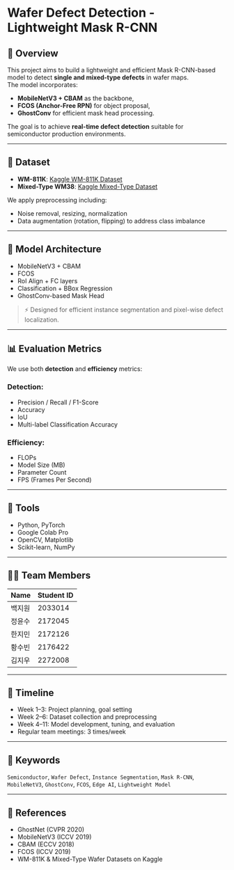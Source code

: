 # Wafer Defect Detection - Lightweight Mask R-CNN

## 🧪 Overview

This project aims to build a lightweight and efficient Mask R-CNN-based model to detect **single and mixed-type defects** in wafer maps.  
The model incorporates:
- **MobileNetV3 + CBAM** as the backbone,
- **FCOS (Anchor-Free RPN)** for object proposal,
- **GhostConv** for efficient mask head processing.

The goal is to achieve **real-time defect detection** suitable for semiconductor production environments.

---

## 📁 Dataset

- **WM-811K**: [Kaggle WM-811K Dataset](https://www.kaggle.com/datasets/qingyi/wm811k-wafer-map)
- **Mixed-Type WM38**: [Kaggle Mixed-Type Dataset](https://www.kaggle.com/datasets/co1d7era/mixedtype-wafer-defect-datasets)

We apply preprocessing including:
- Noise removal, resizing, normalization
- Data augmentation (rotation, flipping) to address class imbalance

---

## 🧠 Model Architecture
- MobileNetV3 + CBAM 
- FCOS 
- RoI Align + FC layers 
- Classification + BBox Regression 
- GhostConv-based Mask Head

> ⚡ Designed for efficient instance segmentation and pixel-wise defect localization.

---

## 📊 Evaluation Metrics

We use both **detection** and **efficiency** metrics:

### Detection:
- Precision / Recall / F1-Score
- Accuracy
- IoU
- Multi-label Classification Accuracy

### Efficiency:
- FLOPs
- Model Size (MB)
- Parameter Count
- FPS (Frames Per Second)

---

## 🔧 Tools

- Python, PyTorch
- Google Colab Pro
- OpenCV, Matplotlib
- Scikit-learn, NumPy

---

## 👨‍💻 Team Members

| Name     | Student ID |
|----------|------------|
| 백지원   | 2033014    |
| 정윤수   | 2172045    |
| 한지민   | 2172126    |
| 황수빈   | 2176422    |
| 김지우   | 2272008    |

---

## 📅 Timeline

- Week 1–3: Project planning, goal setting
- Week 2–6: Dataset collection and preprocessing
- Week 4–11: Model development, tuning, and evaluation
- Regular team meetings: 3 times/week

---

## 📌 Keywords

`Semiconductor`, `Wafer Defect`, `Instance Segmentation`, `Mask R-CNN`, `MobileNetV3`, `GhostConv`, `FCOS`, `Edge AI`, `Lightweight Model`

---

## 🔗 References

- GhostNet (CVPR 2020)  
- MobileNetV3 (ICCV 2019)  
- CBAM (ECCV 2018)  
- FCOS (ICCV 2019)  
- WM-811K & Mixed-Type Wafer Datasets on Kaggle

